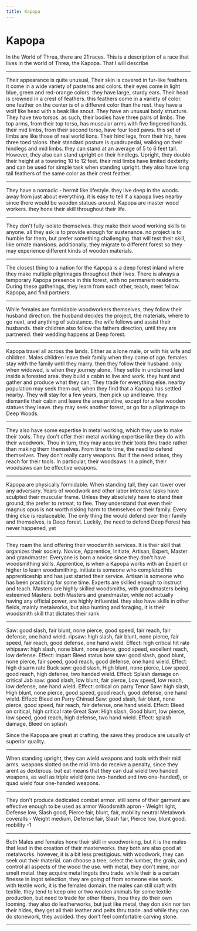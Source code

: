 ```yaml
---
title: Kapopa
---
```


# Kapopa

In the World of Threa, there are 21 races. This is a description of a race that lives in the world of Threa, the Kapopa. That I will describe

---

Their appearance is quite unusual, Their skin is covered in fur-like feathers. it come in a wide variety of pasterns and colors. their eyes come in light blue, green and red-orange colors. they have large, sturdy ears. Their head is crowned in a crest of feathers. this feathers come in a variety of color. one feather on the center is of a different color than the rest. they have a wolf like head with a beak like snout. They have an unusual body structure. They have two torsos. as such, their bodies have three pairs of limbs. The top arms, from their top torso, has muscular arms with five fingered hands. their mid limbs, from their second torso, have four toed paws. this set of limbs are like those of real world lions. Their hind legs, from their hip, have three toed talons. their standard posture is quadrupedal, walking on their hindlegs and mid limbs. they can stand at an average of 5 to 6 feet tall. However, they also can stand upright on their hindlegs. Upright, they double their height at a towering 10 to 12 feet. their mid limbs have limited dexterity and can be used for simple task when standing upright. they also have long tail feathers of the same color as their crest feather.

---

They have a nomadic - hermit like lifestyle. they live deep in the woods. away from just about everything. it is easy to tell if a kapopa lives nearby since there would be wooden statues around. Kapopa are master wood workers. they hone their skill throughout their life.

---

They don't fully isolate themselves. they make their wood working skills to anyone. all they ask is to provide enough for sustenance. no project is to humble for them, but prefer something challenging. that will test their skill, like ornate mansions. additionally, they migrate to different forest so they may experience different kinds of wooden materials.

---

The closest thing to a nation for the Kapopa is a deep forest inland where they make multiple pilgrimages throughout their lives. There is always a temporary Kapopa presence in this forest, with no permanent residents. During these gatherings, they learn from each other, teach, meet fellow Kapopa, and find partners.

---

While females are formidable woodworkers themselves, they follow their husband direction. the husband decides the project, the materials, where to go next, and anything of substance. the wife follows and assist their husbands. their children also follow the fathers direction, until they are partnered. their wedding happens at Deep forest.

---

Kapopa travel all across the lands. Either as a lone male, or with his wife and children. Males children leave their family when they come of age.  females stay with the family until they marry. then they follow their husband. only when widowed, is when they journey alone. They settle in unclaimed land inside a forested area. they build a cabin to live and work. they hunt and gather and produce what they can, They trade for everything else. nearby population may seek them out, when they find that a Kapopa has settled nearby. They will stay for a few years, then pick up and leave. they dismantle their cabin and leave the area pristine, except for a few wooden statues they leave. they may seek another forest, or go for a pilgrimage to Deep Woods.

---

They also have some expertise in metal working, which they use to make their tools. They don't offer their metal working expertise like they do with their woodwork. Thou in turn, they may acquire their tools thru trade rather than making them themselves. From time to time, the need to defend themselves. They don't really carry weapons. But if the need arises, they reach for their tools. In particular, their woodsaws. In a pinch, their woodsaws can be effective weapons.

---

Kapopa are physically formidable. When standing tall, they can tower over any adversary. Years of woodwork and other labor intensive tasks have sculpted their muscular frame. Unless they absolutely have to stand their ground, the prefer to retreat, to flee. They understand that even their magnus opus is not worth risking harm to themselves or their family. Every thing else is replaceable. The only thing the would defend over their family and themselves, is Deep forest. Luckily, the need to defend Deep Forest has never happened, yet

---

They roam the land offering their woodsmith services. It is their skill that organizes their society. Novice, Apprentice, Initiate, Artisan, Expert, Master and grandmaster. Everyone is born a novice since they don't have woodsmithing skills. Apprentice, is when a Kapopa works with an Expert or higher to learn woodsmithing. initiate is someone who completed his apprenticeship and has just started their service. Artisan is someone who has been practicing for some time. Experts are skilled enough to instruct and teach. Masters are highly skilled woodsmiths, with grandmasters being esteemed Masters. both Masters and grandmaster, while not actually having any official power, are highly influential. they also have skills in other fields, mainly metalworks, but also hunting and foraging, it is their woodsmith skill that dictates their rank

---

Saw: good slash, fair blunt, none pierce, good speed, fair reach, fair defense, one hand wield.
ripsaw: high slash, fair blunt, none pierce, fair speed, fair reach, good defense, one hand wield. Effect: high critical hit rate
whipsaw: high slash, none blunt, none pierce, good speed, excellent reach, low defense. Effect: impart Bleed status
bow saw: good slash, good blunt, none pierce, fair speed, good reach, good defense, one hand wield. Effect: high disarm rate
Buck saw: good slash, High blunt, none pierce, Low speed, good reach, high defense, two handed wield. Effect: Splash damage on critical
Jab saw: good slash, low blunt, fair pierce, Low speed, low reach, low defense, one hand wield. Effect: critical on parry
Tenor Saw: high slash, High blunt, none pierce, good speed, good reach, good defense, one hand wield. Effect: Bleed on Parry
Chinsel Saw: good slash, fair blunt, none pierce, good speed, fair reach, fair defense, one hand wield. Effect: Bleed on critical, high critical rate
Great Saw: High slash, Good blunt, low pierce, low speed, good reach, high defense, two hand wield. Effect: splash damage, Bleed on splash

Since the Kapopa are great at crafting, the saws they produce are usually of superior quality.

---

When standing upright, they can wield weapons and tools with their mid arms.  weapons slotted on the mid limb do receive a penalty, since they arent as dexterous. but eat means that they can dual wield two handed weapons, as well as triple wield (one two-handed and two one-handed), or quad wield four one-handed weapons.

---

They don't produce dedicated combat armor. still some of their garment are effective enough to be used as armor
Woodsmith apron - Weight light, Defense low, Slash good, Pierce fair, blunt, fair, mobility neutral
Metalwork coveralls - Weight medium, Defense fair, Slash fair, Pierce low, blunt good. mobility -1

---

Both Males and females hone their skill in woodworking, but it is the males that lead in the creation of their masterworks. they both are also good at metalworks. however, it is a bit less prestigious. with woodwork, they  can seek out their material. can choose a tree, select the lumber, the grain, and control all aspects of the wood the use. with metal, they don't mine, nor smelt metal. they acquire metal ingots thru trade. while their is a certain finesse in ingot selection, they are going of from someone else work.  
with textile work, it is the females domain. the males can still craft with textile. they tend to keep one or two woolen animals for some textile production, but need to trade for other fibers, thou they do their own looming. they also do leatherworks, but just like metal, they don skin nor tan their hides, they get all their leather and pelts thru trade. and while they can do stonework, they avoided. they don't feel comfortable carving stone.

---
